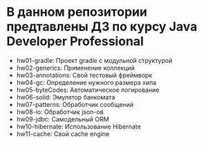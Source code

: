 # В данном репозитории предтавлены ДЗ по курсу Java Developer Professional
- hw01-gradle: Проект gradle с модульной структурой
- hw02-generics: Применение коллекций
- hw03-annotations: Свой тестовый фреймворк
- hw04-gc: Определение нужного размера хипа
- hw05-byteCodes: Автоматическое логирование
- hw06-solid: Эмулятор банкомата
- hw07-patterns: Обработчик сообщений
- hw08-io: Обработчик json-ов
- hw09-jdbc: Самодельный ORM
- hw10-hibernate: Использование Hibernate
- hw11-cache: Свой cache engine 

